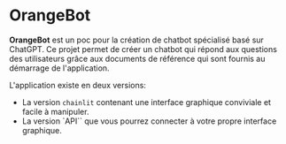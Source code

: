 # OrangeBot
**OrangeBot** est un poc pour la création de chatbot spécialisé basé sur ChatGPT.
Ce projet permet de créer un chatbot qui répond aux questions des utilisateurs grâce aux documents de référence qui sont fournis au démarrage de l'application.

L'application existe en deux versions:
- La version `chainlit` contenant une interface graphique conviviale et facile à manipuler.
- La version `API`` que vous pourrez connecter à votre propre interface graphique.
